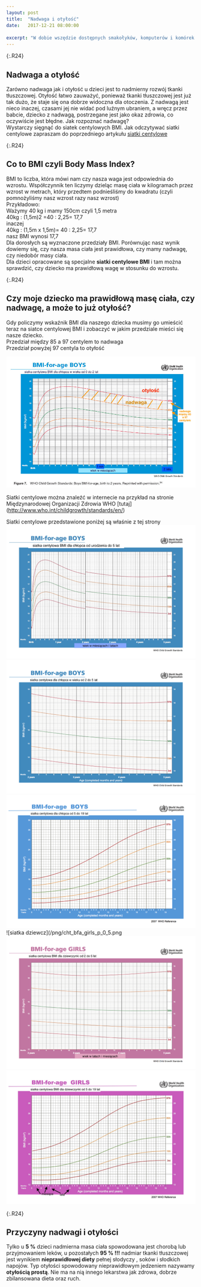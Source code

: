 ```yaml
---
layout: post
title:  "Nadwaga i otyłość"
date:   2017-12-21 08:00:00

excerpt: "W dobie wszędzie dostępnych smakołyków, komputerów i komórek coraz więcej dzieci jest otyłych. Zdecydowanie więcej dzieci ma jednak nadwagę, która nie jest tak łatwo zauważalna. Czy moje dziecko ma nadwagę? łatwo sprawdzić samemu."
---
```


{:.R24}
## Nadwaga a otyłość

Zarówno nadwaga jak i otyłość u dzieci jest to nadmierny rozwój tkanki tłuszczowej. Otyłość łatwo zauważyć, ponieważ tkanki tłuszczowej jest już tak dużo, że staje się ona dobrze widoczna dla otoczenia. Z nadwagą jest nieco inaczej, czasami jej nie widać pod luźnym ubraniem, a wręcz przez babcie, dziecko z nadwagą, postrzegane jest jako okaz zdrowia, co oczywiście jest błędne. 
Jak rozpoznać nadwagę?  
Wystarczy sięgnąć do siatek centylowych BMI. Jak odczytywać siatki centylowe zapraszam do poprzedniego artykułu [siatki centylowe](http://koniczynka-med.pl/2017/12/15/siatki-centylowe.html)

{:.R24}
## Co to BMI czyli Body Mass Index?

BMI to liczba, która mówi nam czy nasza waga jest odpowiednia do wzrostu. Współczynnik ten liczymy dzieląc masę ciała w kilogramach przez wzrost w metrach, który przedtem podnieśliśmy do kwadratu (czyli pomnożyliśmy nasz wzrost razy nasz wzrost)  
Przykładowo:  
Ważymy 40 kg i mamy 150cm czyli 1,5 metra  
40kg : (1,5m)2 =40 : 2,25= 17,7  
inaczej  
40kg : (1,5m x 1,5m)= 40 : 2,25= 17,7  
nasz BMI wynosi 17,7  
Dla dorosłych są wyznaczone przedziały BMI. Porównując nasz wynik dowiemy się, czy nasza masa ciała jest prawidłowa, czy mamy nadwagę, czy niedobór masy ciała.  
Dla dzieci opracowane są specjalne **siatki centylowe BMI** i tam można sprawdzić, czy dziecko ma prawidłową wagę w stosunku do wzrostu.

{:.R24}
## Czy moje dziecko ma prawidłową masę ciała, czy nadwagę, a może to już otyłość?

Gdy policzymy wskaźnik BMI dla naszego dziecka musimy go umieścić teraz na siatce centylowej BMI i zobaczyć w jakim przedziale mieści się nasze dziecko.  
Przedział między 85 a 97 centylem to nadwaga  
Przedział powyżej 97 centyla to otyłość  

![siatka nadwaga otylosc](/png/figure7.jpg)

Siatki centylowe można znaleźć w internecie na przykład na stronie Międzynarodowej Organizacji Zdrowia WHO [tutaj] (http://www.who.int/childgrowth/standards/en/)

Siatki centylowe przedstawione poniżej są właśnie z tej strony
![siatka chlopcy](/png/cht_bfa_boys_p_0_5.jpg)
![siatka chlopcy2](/png/cht_bfa_boys_p_2_5.png)
![siatka chlopcy3](/png/cht_bmifa_boys_perc_5_19years.png)
![siatka dziewcz](/png/cht_bfa_girls_p_0_5.png
![siatka dziewcz1](/png/cht_bfa_girls_p_2_5.png)
![siatka dziewcz2](/png/cht_bmifa_girls_perc_5_19years.jpg)

{:.R24}
## Przyczyny nadwagi i otyłości
Tylko u **5 %** dzieci nadmierna masa ciała spowodowana jest chorobą lub przyjmowaniem leków, u pozostałych **95 % !!!** nadmiar tkanki tłuszczowej jest wynikiem **nieprawidłowej diety** pełnej słodyczy , soków i słodkich napojów. Typ otyłości spowodowany nieprawidłowym jedzeniem nazywamy **otyłością prostą**. Nie ma na nią innego lekarstwa jak zdrowa, dobrze zbilansowana dieta oraz ruch.

